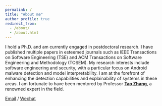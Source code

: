 ```yaml
---
permalink: /
title: "About me"
author_profile: true
redirect_from: 
  - /about/
  - /about.html
---
```


I hold a Ph.D. and am currently engaged in postdoctoral research. I have published multiple papers in esteemed journals such as IEEE Transactions on Software Engineering (TSE) and ACM Transactions on Software Engineering and Methodology (TOSEM). My research interests include software engineering and security, with a particular focus on Android malware detection and model interpretability. I am at the forefront of enhancing the detection capabilities and explainability of systems in these areas. I am fortunate to have been mentored by Professor **[Tao Zhang](https://cszhangtao.github.io/)**, a renowned expert in the field.

[Email](liyaouu@gmail.com) / [Wechat](../images/wechat.jpg)


